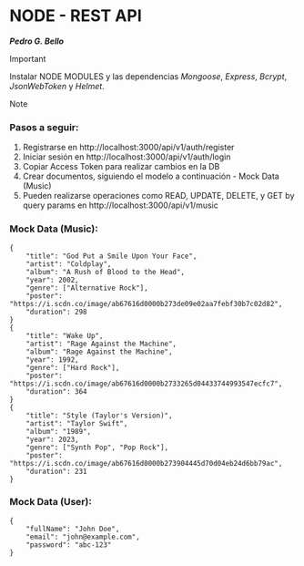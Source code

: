 # NODE - REST API

**_Pedro G. Bello_**

> [!IMPORTANT]
> Instalar NODE MODULES y las dependencias _Mongoose_, _Express_, _Bcrypt_, _JsonWebToken_ y _Helmet_.

> [!NOTE]
> ### Pasos a seguir:
>
> 1. Registrarse en http://localhost:3000/api/v1/auth/register
> 2. Iniciar sesión en http://localhost:3000/api/v1/auth/login
> 3. Copiar Access Token para realizar cambios en la DB
> 4. Crear documentos, siguiendo el modelo a continuación - Mock Data (Music)
> 5. Pueden realizarse operaciones como READ, UPDATE, DELETE, y GET by query params en http://localhost:3000/api/v1/music

### Mock Data (Music):

```
{
	"title": "God Put a Smile Upon Your Face",
	"artist": "Coldplay",
	"album": "A Rush of Blood to the Head",
	"year": 2002,
	"genre": ["Alternative Rock"],
	"poster": "https://i.scdn.co/image/ab67616d0000b273de09e02aa7febf30b7c02d82",
	"duration": 298
}
{
	"title": "Wake Up",
	"artist": "Rage Against the Machine",
	"album": "Rage Against the Machine",
	"year": 1992,
	"genre": ["Hard Rock"],
	"poster": "https://i.scdn.co/image/ab67616d0000b2733265d04433744993547ecfc7",
	"duration": 364
}
{
	"title": "Style (Taylor's Version)",
	"artist": "Taylor Swift",
	"album": "1989",
	"year": 2023,
	"genre": ["Synth Pop", "Pop Rock"],
	"poster": "https://i.scdn.co/image/ab67616d0000b273904445d70d04eb24d6bb79ac",
	"duration": 231
}
```

### Mock Data (User):

```
{
	"fullName": "John Doe",
	"email": "john@example.com",
	"password": "abc-123"
}
```
